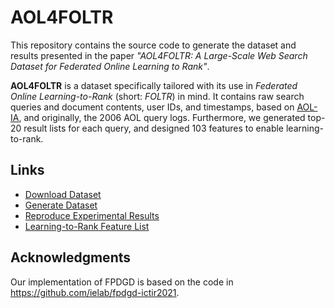 # AOL4FOLTR

This repository contains the source code to generate the dataset and results presented in the paper _"AOL4FOLTR: A Large-Scale Web Search Dataset for Federated Online Learning to Rank"_.

**AOL4FOLTR** is a dataset specifically tailored with its use in _Federated Online Learning-to-Rank_ (short: _FOLTR_) in mind.
It contains raw search queries and document contents, user IDs, and timestamps, based on [AOL-IA](https://ir-datasets.com/aol-ia.html), and originally, the 2006 AOL query logs.
Furthermore, we generated top-20 result lists for each query, and designed 103 features to enable learning-to-rank.

## Links

- [Download Dataset](https://zenodo.org/records/15689455)
- [Generate Dataset](./docs/generate_dataset.md)
- [Reproduce Experimental Results](./docs/reproduce.md)
- [Learning-to-Rank Feature List](./docs/feature_list.md)

## Acknowledgments

Our implementation of FPDGD is based on the code in <https://github.com/ielab/fpdgd-ictir2021>.
